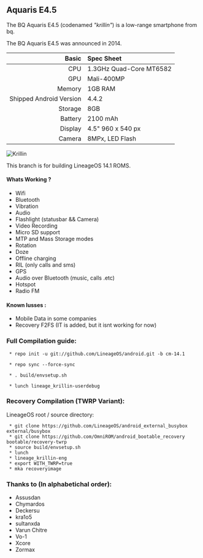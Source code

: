 ## Aquaris E4.5

The BQ Aquaris E4.5 (codenamed _"krillin"_) is a low-range smartphone from bq.

The BQ Aquaris E4.5 was announced in 2014.

Basic   | Spec Sheet
-------:|:-------------------------
CPU     | 1.3GHz Quad-Core MT6582
GPU     | Mali-400MP
Memory  | 1GB RAM
Shipped Android Version | 4.4.2
Storage | 8GB
Battery | 2100 mAh
Display | 4.5" 960 x 540 px
Camera  | 8MPx, LED Flash

![Krillin](https://faqsandroid.com/wp-content/uploads/2014/05/3-BQ-Aquaris-E.jpg "All three krillin")

This branch is for building LineageOS 14.1 ROMS.

#### Whats Working ?
 * Wifi
 * Bluetooth
 * Vibration
 * Audio
 * Flashlight (statusbar && Camera)
 * Video Recording
 * Micro SD support
 * MTP and Mass Storage modes
 * Rotation
 * Doze
 * Offline charging
 * RIL (only calls and sms)
 * GPS
 * Audio over Bluetooth (music, calls .etc)
 * Hotspot
 * Radio FM
 
#### Known Iusses :
 * Mobile Data in some companies
 * Recovery F2FS (IT is added, but it isnt working for now)

### Full Compilation guide:

     * repo init -u git://github.com/LineageOS/android.git -b cm-14.1

     * repo sync --force-sync 

     * . build/envsetup.sh

     * lunch lineage_krillin-userdebug

### Recovery Compilation (TWRP Variant):

  LineageOS root / source directory:

     * git clone https://github.com/LineageOS/android_external_busybox external/busybox
     * git clone https://github.com/OmniROM/android_bootable_recovery bootable/recovery-twrp
     * source build/envsetup.sh
     * lunch
     * lineage_krillin-eng
     * export WITH_TWRP=true
     * mka recoveryimage

### Thanks to (In alphabetichal order):

 * Assusdan
 * Chymardos
 * Deckersu
 * kra1o5
 * sultanxda
 * Varun Chitre
 * Vo-1
 * Xcore
 * Zormax
